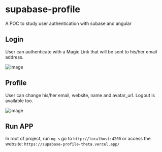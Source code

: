 # supabase-profile

A POC to study user authentication with subase and angular

## Login

User can authenticate with a Magic Link that will be sent to his/her email address.

![image](https://user-images.githubusercontent.com/75875219/193419090-6edbb179-7aef-4d4d-86a2-d4621b2eeb64.png)

## Profile

User can change his/her email, website, name and avatar_url. Logout is available too.

![image](https://user-images.githubusercontent.com/75875219/193419033-4a49df17-c4da-46e7-aebf-d74cd46db06b.png)

## Run APP

In root of project, run `ng s` go to `http://localhost:4200` or access the website: `https://supabase-profile-theta.vercel.app/`
